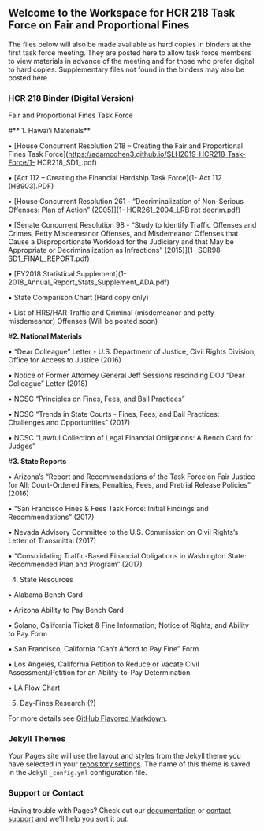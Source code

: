 ## Welcome to the Workspace for HCR 218 Task Force on Fair and Proportional Fines

The files below will also be made available as hard copies in binders at the first task force meeting. They are posted here to allow task force members to view materials in advance of the meeting and for those who prefer digital to hard copies. Supplementary files not found in the binders may also be posted here.

### HCR 218 Binder (Digital Version)

Fair and Proportional Fines Task Force


#** 1. Hawaiʻi Materials**

•	[House Concurrent Resolution 218 – Creating the Fair and Proportional Fines Task Force](https://adamcohen3.github.io/SLH2019-HCR218-Task-Force/1- HCR218_SD1_.pdf)

•	[Act 112 – Creating the Financial Hardship Task Force](1- Act 112 (HB903).PDF)

•	[House Concurrent Resolution 261 - “Decriminalization of Non-Serious Offenses: Plan of Action” (2005)](1- HCR261_2004_LRB rpt decrim.pdf)

•	[Senate Concurrent Resolution 98 - “Study to Identify Traffic Offenses and Crimes, Petty Misdemeanor Offenses, and Misdemeanor Offenses that Cause a Disproportionate Workload for the Judiciary and that May be Appropriate or Decriminalization as Infractions” (2015)](1- SCR98-SD1_FINAL_REPORT.pdf)

•	[FY2018 Statistical Supplement](1- 2018_Annual_Report_Stats_Supplement_ADA.pdf) 

•	State Comparison Chart (Hard copy only)

•	List of HRS/HAR Traffic and Criminal (misdemeanor and petty misdemeanor) Offenses (Will be posted soon)

#**2.  National Materials**

•	“Dear Colleague” Letter - U.S. Department of Justice, Civil Rights Division, Office for Access to Justice (2016) 

•	Notice of Former Attorney General Jeff Sessions rescinding DOJ “Dear Colleague” Letter (2018)

•	NCSC “Principles on Fines, Fees, and Bail Practices”

•	NCSC “Trends in State Courts - Fines, Fees, and Bail Practices: Challenges and Opportunities” (2017) 

•	NCSC “Lawful Collection of Legal Financial Obligations:  A Bench Card for Judges”

#**3.  State Reports**

•	Arizona’s “Report and Recommendations of the Task Force on Fair Justice for All: Court-Ordered Fines, Penalties, Fees, and 
Pretrial Release Policies” (2016)

•	“San Francisco Fines & Fees Task Force: Initial Findings and Recommendations” (2017)

•	Nevada Advisory Committee to the U.S. Commission on Civil Rights’s Letter of Transmittal (2017)

•	“Consolidating Traffic-Based Financial Obligations in Washington State:  Recommended Plan and Program” (2017)

4.  State Resources

•	Alabama Bench Card

•	Arizona Ability to Pay Bench Card

•	Solano, California Ticket & Fine Information; Notice of Rights; and Ability to Pay Form

•	San Francisco, California “Can’t Afford to Pay Fine” Form

•	Los Angeles, California Petition to Reduce or Vacate Civil Assessment/Petition for an Ability-to-Pay Determination

•	LA Flow Chart

5.  Day-Fines Research (?)



For more details see [GitHub Flavored Markdown](https://guides.github.com/features/mastering-markdown/).

### Jekyll Themes

Your Pages site will use the layout and styles from the Jekyll theme you have selected in your [repository settings](https://github.com/adamcohen3/SLH2019-HCR218-Task-Force/settings). The name of this theme is saved in the Jekyll `_config.yml` configuration file.

### Support or Contact

Having trouble with Pages? Check out our [documentation](https://help.github.com/categories/github-pages-basics/) or [contact support](https://github.com/contact) and we’ll help you sort it out.
